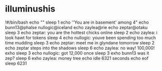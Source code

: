 # illuminushis
!#/bin/bash
echo ""
sleep 1
echo ''You are in basement' among 4"
echo bunn13@phalse nullogic@iceland  echo zaylea@rie
echo zeptar@otaku
sleep 3
echo zeptar: you are the hottest chicks online
sleep 2
echo zaylea: i look hawt for tokens
sleep 4
echo nullogic: youve been spending too much time mudding
sleep 3
echo zeptar: meet me in glyndane tomorrow
sleep 2
echo zeptar steps into the shadows
sleep 6
echo zaylea: no way! 100,000!
exho sleep 3
echo nullogic:  got 12,000 once
sleep 3
exho bunn13 was it zep?
sleep 6
exho zaylea: money tree 
echo idle 6321 seconds
echo eof
sleep 6231

